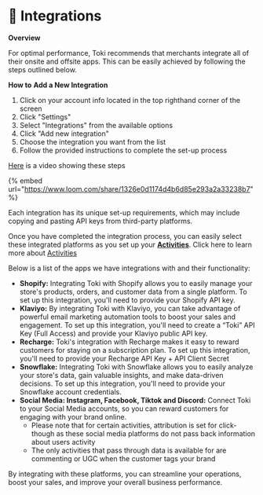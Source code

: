 # 🔄 Integrations

**Overview**

For optimal performance, Toki recommends that merchants integrate all of their onsite and offsite apps. This can be easily achieved by following the steps outlined below.

**How to** **Add a New Integration**

1. Click on your account info located in the top righthand corner of the screen
2. Click "Settings"
3. Select "Integrations" from the available options
4. Click "Add new integration"
5. Choose the integration you want from the list
6. Follow the provided instructions to complete the set-up process

[Here](https://www.loom.com/share/1326e0d1174d4b6d85e293a2a33238b7) is a video showing these steps

{% embed url="https://www.loom.com/share/1326e0d1174d4b6d85e293a2a33238b7" %}

Each integration has its unique set-up requirements, which may include copying and pasting API keys from third-party platforms.

Once you have completed the integration process, you can easily select these integrated platforms as you set up your [**Activities**](https://manage.buildwithtoki.com/reward/activities). Click here to learn more about [Activities](https://support.buildwithtoki.com/for-brands-communities/issuance-aka-reward/activities)

Below is a list of the apps we have integrations with and their functionality:

* **Shopify:** Integrating Toki with Shopify allows you to easily manage your store's products, orders, and customer data from a single platform. To set up this integration, you'll need to provide your Shopify API key.
* **Klaviyo:** By integrating Toki with Klaviyo, you can take advantage of powerful email marketing automation tools to boost your sales and engagement. To set up this integration, you'll need to create a “Toki” API Key (Full Access) and provide your Klaviyo public API key.
* **Recharge:** Toki's integration with Recharge makes it easy to reward customers for staying on a subscription plan. To set up this integration, you'll need to provide your Recharge API Key + API Client Secret
* **Snowflake:** Integrating Toki with Snowflake allows you to easily analyze your store's data, gain valuable insights, and make data-driven decisions. To set up this integration, you'll need to provide your Snowflake account credentials.
* **Social Media: Instagram, Facebook, Tiktok and Discord:** Connect Toki to your Social Media accounts, so you can reward customers for engaging with your brand online.
  * Please note that for certain activities, attribution is set for click-though as these social media platforms do not pass back information about users activity
  * The only activities that pass through data is available for are commenting or UGC when the customer tags your brand

By integrating with these platforms, you can streamline your operations, boost your sales, and improve your overall business performance.&#x20;
